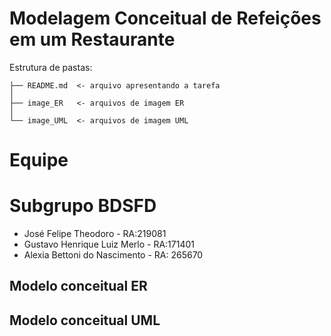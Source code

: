 # Modelagem Conceitual de Refeições em um Restaurante

Estrutura de pastas:

~~~
├── README.md  <- arquivo apresentando a tarefa
│
├── image_ER   <- arquivos de imagem ER
│
└── image_UML  <- arquivos de imagem UML
~~~

# Equipe
# Subgrupo BDSFD

* José Felipe Theodoro - RA:219081
* Gustavo Henrique Luiz Merlo - RA:171401
* Alexia Bettoni do Nascimento - RA: 265670

## Modelo conceitual ER
<!---
<img src="imagem_ER.jpeg" width="400px" height="auto">
-->

## Modelo conceitual UML
<!---
<img src="imagem_UML.jpeg" width="400px" height="auto">
-->
